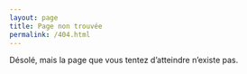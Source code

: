 ```yaml
---
layout: page
title: Page non trouvée
permalink: /404.html
---
```


Désolé, mais la page que vous tentez d’atteindre n’existe pas.
